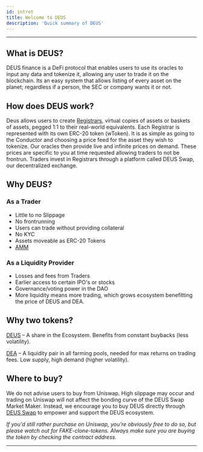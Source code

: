 ```yaml
---
id: introt
title: Welcome to DEUS
description: 'Quick summary of DEUS'
---
```


___

## What is DEUS?

DEUS finance is a DeFi protocol that enables users to use its oracles to input any data and tokenize it, allowing any user to trade it on the blockchain. Its an easy system that allows listing of every asset on the planet; regardless if a person, the SEC or company wants it or not.


## How does DEUS work?

Deus allows users to create [Registrars](registrar), virtual copies of assets or baskets of assets, pegged 1:1 to their real-world equivalents. Each Registrar is represented with its own ERC-20 token (wToken). It is as simple as going to the Conductor and choosing a price feed for the asset they wish to tokenize. Our oracles then provide live and infinite prices on demand. These prices are specific to you at time requested allowing traders to not be frontrun. Traders invest in Registrars through a platform called DEUS Swap, our decentralized exchange.


## Why DEUS?

### As a Trader
- Little to no Slippage
- No frontrunning
- Users can trade without providing collateral
- No KYC
- Assets moveable as ERC-20 Tokens
- [AMM](amm)

### As a Liquidity Provider
- Losses and fees from Traders
- Earlier access to certain IPO's or stocks
- Governance/voting power in the DAO
- More liquidity means more trading, which grows ecosystem benefitting the price of DEUS and DEA.


## Why two tokens?

[DEUS](deus.md) – A share in the Ecosystem. Benefits from constant buybacks (less volatility).

<script src="https://widgets.coingecko.com/coingecko-coin-ticker-widget.js"></script>
<coingecko-coin-ticker-widget  coin-id="deus-finance" currency="usd" locale="en" width="0" background-color="#ffffff"></coingecko-coin-ticker-widget>

[DEA](dea) – A liquidity pair in all farming pools, needed for max returns on trading fees. Low supply, high demand (higher volatility).

<script src="https://widgets.coingecko.com/coingecko-coin-ticker-widget.js"></script>
<coingecko-coin-ticker-widget  coin-id="dea" currency="usd" locale="en" width="0" background-color="#ffffff"></coingecko-coin-ticker-widget>


## Where to buy? 
We do not advise users to buy from Uniswap. High slippage may occur and trading on Uniswap will not affect the bonding curve of the DEUS Swap Market Maker. Instead, we encourage you to buy DEUS directly through [DEUS Swap](https://app.deus.finance/swap) to empower and support the DEUS ecosystem. 

*If you'd still rather purchase on Uniswap, you're obviously free to do so, but please watch out for FAKE-clone-tokens. Always make sure you are buying the token by checking the contract address.*






___

